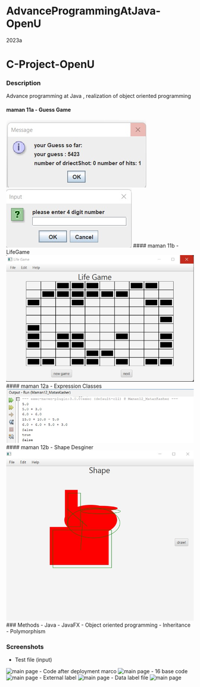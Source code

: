 # AdvanceProgrammingAtJava-OpenU
2023a
# C-Project-OpenU

### Description
Advance programming at Java , realization of object oriented programming
#### maman 11a - Guess Game
<img src="/screenshots/maman11_1.1.jpg" alt="main page"/>
<img src="/screenshots/maman11_1.2.jpg" alt="main page"/>
#### maman 11b - LifeGame
<img src="/screenshots/maman11_2.jpg" alt="main page"/>
#### maman 12a - Expression Classes
<img src="/screenshots/maman12_1.jpg" alt="main page"/>
#### maman 12b - Shape Desginer
<img src="/screenshots/maman12_2.jpg" alt="main page"/>
### Methods
- Java
- JavaFX
- Object oriented programming
- Inheritance
- Polymorphism

### Screenshots
- Test file (input)
<img src="/screenshots/run file.png" alt="main page"/>
- Code after deployment marco
 <img src="/screenshots/after macro file.png" alt="main page"/>
- 16 base code
<img src="/screenshots/32 base code file.png" alt="main page"/>
- External label
 <img src="/screenshots/extern file.png" alt="main page"/>
- Data label file 
<img src="/screenshots/data label file.png" alt="main page"/>


